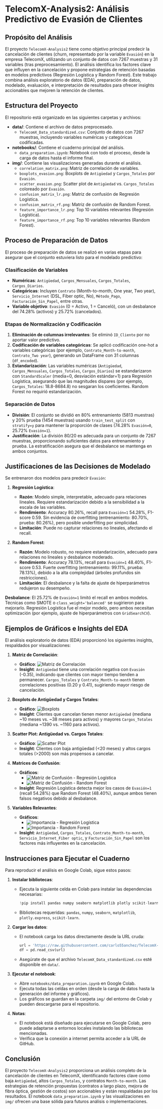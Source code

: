 # TelecomX-Analysis2: Análisis Predictivo de Evasión de Clientes

## Propósito del Análisis
El proyecto `TelecomX-Analysis2` tiene como objetivo principal predecir la cancelación de clientes (churn, representado por la variable `Evasión`) en la empresa TelecomX, utilizando un conjunto de datos con 7267 muestras y 31 variables (tras preprocesamiento). El análisis identifica los factores clave que influyen en la cancelación y propone estrategias de retención basadas en modelos predictivos (Regresión Logística y Random Forest). Este trabajo combina análisis exploratorio de datos (EDA), preparación de datos, modelado, evaluación, e interpretación de resultados para ofrecer insights accionables que mejoren la retención de clientes.

## Estructura del Proyecto
El repositorio está organizado en las siguientes carpetas y archivos:

- **data/**: Contiene el archivo de datos preprocesado.
  - `TelecomX_Data_standardized.csv`: Conjunto de datos con 7267 muestras, incluyendo variables numéricas y categóricas codificadas.
- **notebooks/**: Contiene el cuaderno principal del análisis.
  - `data_preparation.ipynb`: Notebook con todo el proceso, desde la carga de datos hasta el informe final.
- **img/**: Contiene las visualizaciones generadas durante el análisis.
  - `correlation_matrix.png`: Matriz de correlación de variables.
  - `boxplots_evasion.png`: Boxplots de `Antigüedad` y `Cargos_Totales` por `Evasión`.
  - `scatter_evasion.png`: Scatter plot de `Antigüedad` vs. `Cargos_Totales` coloreado por `Evasión`.
  - `confusion_matrix_lr.png`: Matriz de confusión de Regresión Logística.
  - `confusion_matrix_rf.png`: Matriz de confusión de Random Forest.
  - `feature_importance_lr.png`: Top 10 variables relevantes (Regresión Logística).
  - `feature_importance_rf.png`: Top 10 variables relevantes (Random Forest).

## Proceso de Preparación de Datos
El proceso de preparación de datos se realizó en varias etapas para asegurar que el conjunto estuviera listo para el modelado predictivo:

### Clasificación de Variables
- **Numéricas**: `Antigüedad`, `Cargos_Mensuales`, `Cargos_Totales`, `Cargos_Diarios`.
- **Categóricas**: Incluyen `Contrato` (Month-to-month, One year, Two year), `Servicio_Internet` (DSL, Fiber optic, No), `Método_Pago`, `Facturación_Sin_Papel`, entre otras.
- **Variable objetivo**: `Evasión` (0 = Activo, 1 = Canceló), con un desbalance del 74.28% (activos) y 25.72% (cancelados).

### Etapas de Normalización y Codificación
1. **Eliminación de columnas irrelevantes**: Se eliminó `ID_Cliente` por no aportar valor predictivo.
2. **Codificación de variables categóricas**: Se aplicó codificación one-hot a variables categóricas (por ejemplo, `Contrato_Month-to-month`, `Contrato_Two year`), generando un DataFrame con 31 columnas (`df_encoded`).
3. **Estandarización**: Las variables numéricas (`Antigüedad`, `Cargos_Mensuales`, `Cargos_Totales`, `Cargos_Diarios`) se estandarizaron con `StandardScaler` (media=0, desviación estándar=1) para Regresión Logística, asegurando que las magnitudes dispares (por ejemplo, `Cargos_Totales`: 18.8-8684.8) no sesgaran los coeficientes. Random Forest no requirió estandarización.

### Separación de Datos
- **División**: El conjunto se dividió en 80% entrenamiento (5813 muestras) y 20% prueba (1454 muestras) usando `train_test_split` con `stratify=y` para mantener la proporción de clases (74.28% `Evasión=0`, 25.72% `Evasión=1`).
- **Justificación**: La división 80/20 es adecuada para un conjunto de 7267 muestras, proporcionando suficientes datos para entrenamiento y prueba. La estratificación asegura que el desbalance se mantenga en ambos conjuntos.

## Justificaciones de las Decisiones de Modelado
Se entrenaron dos modelos para predecir `Evasión`:

1. **Regresión Logística**:
   - **Razón**: Modelo simple, interpretable, adecuado para relaciones lineales. Requiere estandarización debido a la sensibilidad a la escala de las variables.
   - **Rendimiento**: Accuracy 80.26%, recall para `Evasión=1` 54.28%, F1-score 0.59. Sin evidencia de overfitting (entrenamiento: 80.70%, prueba: 80.26%), pero posible underfitting por simplicidad.
   - **Limitación**: Puede no capturar relaciones no lineales, afectando el recall.

2. **Random Forest**:
   - **Razón**: Modelo robusto, no requiere estandarización, adecuado para relaciones no lineales y desbalance moderado.
   - **Rendimiento**: Accuracy 78.13%, recall para `Evasión=1` 48.40%, F1-score 0.53. Fuerte overfitting (entrenamiento: 99.11%, prueba: 78.13%), debido a la alta complejidad (árboles profundos sin restricciones).
   - **Limitación**: El desbalance y la falta de ajuste de hiperparámetros redujeron su desempeño.

**Desbalance**: El 25.72% de `Evasión=1` limitó el recall en ambos modelos. Técnicas como SMOTE o `class_weight='balanced'` se sugirieron para mejorarlo. Regresión Logística fue el mejor modelo, pero ambos necesitan optimización (por ejemplo, ajuste de hiperparámetros con `GridSearchCV`).

## Ejemplos de Gráficos e Insights del EDA
El análisis exploratorio de datos (EDA) proporcionó los siguientes insights, respaldados por visualizaciones:

1. **Matriz de Correlación**:
   - **Gráfico**: ![Matriz de Correlación](https://raw.githubusercontent.com/carlo55anchez/TelecomX-Analysis2/main/img/correlation_matrix.png)
   - **Insight**: `Antigüedad` tiene una correlación negativa con `Evasión` (-0.35), indicando que clientes con mayor tiempo tienden a permanecer. `Cargos_Totales` y `Contrato_Month-to-month` tienen correlaciones positivas (0.20 y 0.41), sugiriendo mayor riesgo de cancelación.

2. **Boxplots de Antigüedad y Cargos Totales**:
   - **Gráfico**: ![Boxplots](https://raw.githubusercontent.com/carlo55anchez/TelecomX-Analysis2/main/img/boxplots_evasion.png)
   - **Insight**: Clientes que cancelan tienen menor `Antigüedad` (mediana ~10 meses vs. ~38 meses para activos) y mayores `Cargos_Totales` (mediana ~1390 vs. ~1160 para activos).

3. **Scatter Plot: Antigüedad vs. Cargos Totales**:
   - **Gráfico**: ![Scatter Plot](https://raw.githubusercontent.com/carlo55anchez/TelecomX-Analysis2/main/img/scatter_evasion.png)
   - **Insight**: Clientes con baja antigüedad (<20 meses) y altos cargos totales (>2000) son más propensos a cancelar.

4. **Matrices de Confusión**:
   - **Gráficos**: 
     - ![Matriz de Confusión - Regresión Logística](https://raw.githubusercontent.com/carlo55anchez/TelecomX-Analysis2/main/img/confusion_matrix_lr.png)
     - ![Matriz de Confusión - Random Forest](https://raw.githubusercontent.com/carlo55anchez/TelecomX-Analysis2/main/img/confusion_matrix_rf.png)
   - **Insight**: Regresión Logística detecta mejor los casos de `Evasión=1` (recall 54.28%) que Random Forest (48.40%), aunque ambos tienen falsos negativos debido al desbalance.

5. **Variables Relevantes**:
   - **Gráficos**:
     - ![Importancia - Regresión Logística](https://raw.githubusercontent.com/carlo55anchez/TelecomX-Analysis2/main/img/feature_importance_lr.png)
     - ![Importancia - Random Forest](https://raw.githubusercontent.com/carlo55anchez/TelecomX-Analysis2/main/img/feature_importance_rf.png)
   - **Insight**: `Antigüedad`, `Cargos_Totales`, `Contrato_Month-to-month`, `Servicio_Internet_Fiber optic`, y `Facturación_Sin_Papel` son los factores más influyentes en la cancelación.

## Instrucciones para Ejecutar el Cuaderno
Para reproducir el análisis en Google Colab, sigue estos pasos:

1. **Instalar bibliotecas**:
   - Ejecuta la siguiente celda en Colab para instalar las dependencias necesarias:
     ```python
     !pip install pandas numpy seaborn matplotlib plotly scikit-learn
     ```
   - Bibliotecas requeridas: `pandas`, `numpy`, `seaborn`, `matplotlib`, `plotly.express`, `scikit-learn`.

2. **Cargar los datos**:
   - El notebook carga los datos directamente desde la URL cruda:
     ```python
     url = 'https://raw.githubusercontent.com/carlo55anchez/TelecomX-Analysis2/main/data/TelecomX_Data_standardized.csv'
     df = pd.read_csv(url)
     ```
   - Asegúrate de que el archivo `TelecomX_Data_standardized.csv` esté disponible en `data/`.

3. **Ejecutar el notebook**:
   - Abre `notebooks/data_preparation.ipynb` en Google Colab.
   - Ejecuta todas las celdas en orden (desde la carga de datos hasta la generación del informe y gráficos).
   - Los gráficos se guardan en la carpeta `img/` del entorno de Colab y pueden descargarse para el repositorio.

4. **Notas**:
   - El notebook está diseñado para ejecutarse en Google Colab, pero puede adaptarse a entornos locales instalando las bibliotecas mencionadas.
   - Verifica que la conexión a internet permita acceder a la URL de GitHub.

## Conclusión
El proyecto `TelecomX-Analysis2` proporciona un análisis completo de la cancelación de clientes en TelecomX, identificando factores clave como baja `Antigüedad`, altos `Cargos_Totales`, y contratos `Month-to-month`. Las estrategias de retención propuestas (contratos a largo plazo, mejora de fibra óptica, gestión de costos) son accionables y están respaldadas por los resultados. El notebook `data_preparation.ipynb` y las visualizaciones en `img/` ofrecen una base sólida para futuros análisis o implementaciones.
